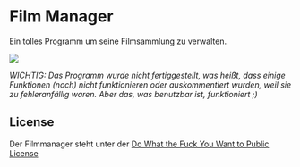 Film Manager
===========

Ein tolles Programm um seine Filmsammlung zu verwalten.

![](http://s14.directupload.net/images/140826/cf82wzmu.png)

*WICHTIG: Das Programm wurde nicht fertiggestellt, was heißt, dass einige Funktionen (noch) nicht funktionieren oder auskommentiert wurden, weil sie zu fehleranfällig waren. Aber das, was benutzbar ist, funktioniert ;)*

## License
Der Filmmanager steht unter der [Do What the Fuck You Want to Public License](http://www.wtfpl.net/)
